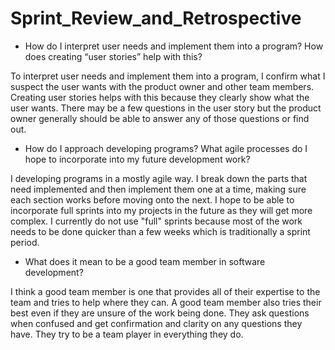 # Sprint_Review_and_Retrospective

* How do I interpret user needs and implement them into a program? How does creating “user stories” help with this? 

To interpret user needs and implement them into a program, I confirm what I suspect the user wants with the product owner and other team members. Creating user stories helps with this because they clearly show what the user wants. There may be a few questions in the user story but the product owner generally should be able to answer any of those questions or find out.
* How do I approach developing programs? What agile processes do I hope to incorporate into my future development work?

I developing programs in a mostly agile way. I break down the parts that need implemented and then implement them one at a time, making sure each section works before moving onto the next. I hope to be able to incorporate full sprints into my projects in the future as they will get more complex. I currently do not use "full" sprints because most of the work needs to be done quicker than a few weeks which is traditionally a sprint period.
* What does it mean to be a good team member in software development?

I think a good team member is one that provides all of their expertise to the team and tries to help where they can. A good team member also tries their best even if they are unsure of the work being done. They ask questions when confused and get confirmation and clarity on any questions they have. They try to be a team player in everything they do.
